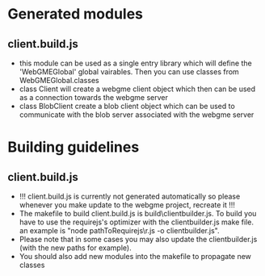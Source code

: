 
# Generated modules

## client.build.js

   * this module can be used as a single entry library which will define the 'WebGMEGlobal' global vairables. Then you can use classes from WebGMEGlobal.classes
   * class Client will create a webgme client object which then can be used as a connection towards the webgme server
   * class BlobClient create a blob client object which can be used to communicate with the blob server associated with the webgme server

# Building guidelines

## client.build.js   

   * !!! client.build.js is currently not generated automatically so please whenever you make update to the webgme project, recreate it !!!
   * The makefile to build client.build.js is build\clientbuilder.js. To build you have to use the requirejs's optimizer with the clientbuilder.js make file. an example is "node pathToRequirejs\r.js -o clientbuilder.js". 
   * Please note that in some cases you may also update the clientbuilder.js (with the new paths for example).
   * You should also add new modules into the makefile to propagate new classes

